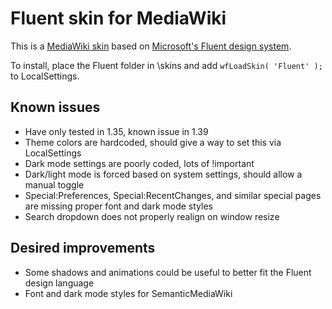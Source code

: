 # Fluent skin for MediaWiki

This is a [MediaWiki skin](https://www.mediawiki.org/wiki/Manual:Skins) based on [Microsoft's Fluent design system](https://en.wikipedia.org/wiki/Fluent_Design_System).

To install, place the Fluent folder in \skins and add `wfLoadSkin( 'Fluent' );` to LocalSettings.

## Known issues
* Have only tested in 1.35, known issue in 1.39
* Theme colors are hardcoded, should give a way to set this via LocalSettings
* Dark mode settings are poorly coded, lots of !important
* Dark/light mode is forced based on system settings, should allow a manual toggle
* Special:Preferences, Special:RecentChanges, and similar special pages are missing proper font and dark mode styles
* Search dropdown does not properly realign on window resize

## Desired improvements
* Some shadows and animations could be useful to better fit the Fluent design language
* Font and dark mode styles for SemanticMediaWiki
